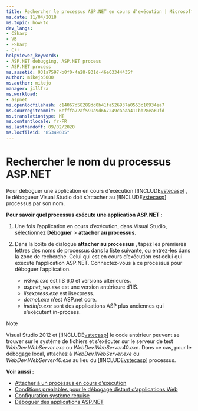 ```yaml
---
title: Rechercher le processus ASP.NET en cours d’exécution | Microsoft Docs
ms.date: 11/04/2018
ms.topic: how-to
dev_langs:
- CSharp
- VB
- FSharp
- C++
helpviewer_keywords:
- ASP.NET debugging, ASP.NET process
- ASP.NET process
ms.assetid: 931a7597-b0f0-4a28-931d-46e63344435f
author: mikejo5000
ms.author: mikejo
manager: jillfra
ms.workload:
- aspnet
ms.openlocfilehash: c14067d58289dd0b41fa526937a0553c10934ea7
ms.sourcegitcommit: 6cfffa72af599a9d667249caaaa411bb28ea69fd
ms.translationtype: MT
ms.contentlocale: fr-FR
ms.lasthandoff: 09/02/2020
ms.locfileid: "85349605"
---
```

# <a name="find-the-name-of-the-aspnet-process"></a>Rechercher le nom du processus ASP.NET

Pour déboguer une application en cours d’exécution [!INCLUDE[vstecasp](../code-quality/includes/vstecasp_md.md)] , le débogueur Visual Studio doit s’attacher au [!INCLUDE[vstecasp](../code-quality/includes/vstecasp_md.md)] processus par son nom.

**Pour savoir quel processus exécute une application ASP.NET :**

1. Une fois l’application en cours d’exécution, dans Visual Studio, sélectionnez **Déboguer**  >  **attacher au processus**.

1. Dans la boîte de dialogue **attacher au processus** , tapez les premières lettres des noms de processus dans la liste suivante, ou entrez-les dans la zone de recherche. Celui qui est en cours d’exécution est celui qui exécute l’application ASP.NET. Connectez-vous à ce processus pour déboguer l’application.

    - *w3wp.exe* est IIS 6,0 et versions ultérieures.
    - *aspnet_wp.exe* est une version antérieure d’IIS.
    - *iisexpress.exe* est iisexpress.
    - *dotnet.exe* n’est ASP.net core.
    - *inetinfo.exe* sont des applications ASP plus anciennes qui s’exécutent in-process.

>[!NOTE]
>Visual Studio 2012 et [!INCLUDE[vstecasp](../code-quality/includes/vstecasp_md.md)] le code antérieur peuvent se trouver sur le système de fichiers et s’exécuter sur le serveur de test *WebDev.WebServer.exe* ou *WebDev.WebServer40.exe*. Dans ce cas, pour le débogage local, attachez à *WebDev.WebServer.exe* ou *WebDev.WebServer40.exe* au lieu du [!INCLUDE[vstecasp](../code-quality/includes/vstecasp_md.md)] processus.

**Voir aussi :**

- [Attacher à un processus en cours d’exécution](../debugger/attach-to-running-processes-with-the-visual-studio-debugger.md)
- [Conditions préalables pour le débogage distant d’applications Web](remote-debugging-aspnet-on-a-remote-iis-7-5-computer.md)
- [Configuration système requise](../debugger/aspnet-debugging-system-requirements.md)
- [Déboguer des applications ASP.NET](../debugger/how-to-enable-debugging-for-aspnet-applications.md)